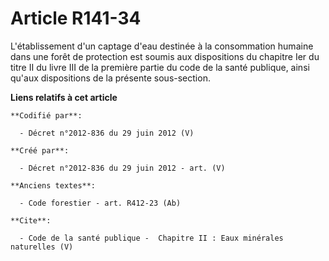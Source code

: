 # Article R141-34

L'établissement d'un captage d'eau destinée à la consommation humaine dans une forêt de protection est soumis aux
dispositions du chapitre Ier du titre II du livre III de la première partie du code de la santé publique, ainsi qu'aux
dispositions de la présente sous-section.

**Liens relatifs à cet article**

	**Codifié par**:

	  - Décret n°2012-836 du 29 juin 2012 (V)

	**Créé par**:

	  - Décret n°2012-836 du 29 juin 2012 - art. (V)

	**Anciens textes**:

	  - Code forestier - art. R412-23 (Ab)

	**Cite**:

	  - Code de la santé publique -  Chapitre II : Eaux minérales naturelles (V)
